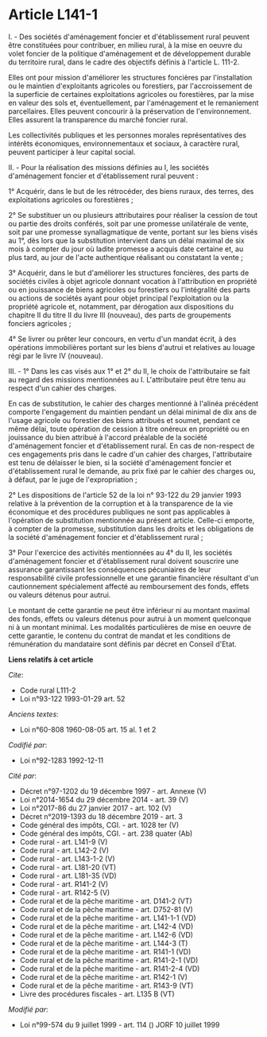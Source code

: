 # Article L141-1

I. - Des sociétés d'aménagement foncier et d'établissement rural peuvent être constituées pour contribuer, en milieu rural, à
la mise en oeuvre du volet foncier de la politique d'aménagement et de développement durable du territoire rural, dans le
cadre des objectifs définis à l'article L. 111-2.

Elles ont pour mission d'améliorer les structures foncières par l'installation ou le maintien d'exploitants agricoles ou
forestiers, par l'accroissement de la superficie de certaines exploitations agricoles ou forestières, par la mise en valeur
des sols et, éventuellement, par l'aménagement et le remaniement parcellaires. Elles peuvent concourir à la préservation de
l'environnement. Elles assurent la transparence du marché foncier rural.

Les collectivités publiques et les personnes morales représentatives des intérêts économiques, environnementaux et sociaux, à
caractère rural, peuvent participer à leur capital social.

II. - Pour la réalisation des missions définies au I, les sociétés d'aménagement foncier et d'établissement rural peuvent :

1° Acquérir, dans le but de les rétrocéder, des biens ruraux, des terres, des exploitations agricoles ou forestières ;

2° Se substituer un ou plusieurs attributaires pour réaliser la cession de tout ou partie des droits conférés, soit par une
promesse unilatérale de vente, soit par une promesse synallagmatique de vente, portant sur les biens visés au 1°, dès lors
que la substitution intervient dans un délai maximal de six mois à compter du jour où ladite promesse a acquis date certaine
et, au plus tard, au jour de l'acte authentique réalisant ou constatant la vente ;

3° Acquérir, dans le but d'améliorer les structures foncières, des parts de sociétés civiles à objet agricole donnant
vocation à l'attribution en propriété ou en jouissance de biens agricoles ou forestiers ou l'intégralité des parts ou actions
de sociétés ayant pour objet principal l'exploitation ou la propriété agricole et, notamment, par dérogation aux dispositions
du chapitre II du titre II du livre III (nouveau), des parts de groupements fonciers agricoles ;

4° Se livrer ou prêter leur concours, en vertu d'un mandat écrit, à des opérations immobilières portant sur les biens
d'autrui et relatives au louage régi par le livre IV (nouveau).

III. - 1° Dans les cas visés aux 1° et 2° du II, le choix de l'attributaire se fait au regard des missions mentionnées au I.
L'attributaire peut être tenu au respect d'un cahier des charges.

En cas de substitution, le cahier des charges mentionné à l'alinéa précédent comporte l'engagement du maintien pendant un
délai minimal de dix ans de l'usage agricole ou forestier des biens attribués et soumet, pendant ce même délai, toute
opération de cession à titre onéreux en propriété ou en jouissance du bien attribué à l'accord préalable de la société
d'aménagement foncier et d'établissement rural. En cas de non-respect de ces engagements pris dans le cadre d'un cahier des
charges, l'attributaire est tenu de délaisser le bien, si la société d'aménagement foncier et d'établissement rural le
demande, au prix fixé par le cahier des charges ou, à défaut, par le juge de l'expropriation ;

2° Les dispositions de l'article 52 de la loi n° 93-122 du 29 janvier 1993 relative à la prévention de la corruption et à la
transparence de la vie économique et des procédures publiques ne sont pas applicables à l'opération de substitution
mentionnée au présent article. Celle-ci emporte, à compter de la promesse, substitution dans les droits et les obligations de
la société d'aménagement foncier et d'établissement rural ;

3° Pour l'exercice des activités mentionnées au 4° du II, les sociétés d'aménagement foncier et d'établissement rural doivent
souscrire une assurance garantissant les conséquences pécuniaires de leur responsabilité civile professionnelle et une
garantie financière résultant d'un cautionnement spécialement affecté au remboursement des fonds, effets ou valeurs détenus
pour autrui.

Le montant de cette garantie ne peut être inférieur ni au montant maximal des fonds, effets ou valeurs détenus pour autrui à
un moment quelconque ni à un montant minimal. Les modalités particulières de mise en oeuvre de cette garantie, le contenu du
contrat de mandat et les conditions de rémunération du mandataire sont définis par décret en Conseil d'Etat.

**Liens relatifs à cet article**

_Cite_:

  - Code rural L111-2
  - Loi n°93-122 1993-01-29 art. 52

_Anciens textes_:

  - Loi n°60-808 1960-08-05 art. 15 al. 1 et 2

_Codifié par_:

  - Loi n°92-1283 1992-12-11

_Cité par_:

  - Décret n°97-1202 du 19 décembre 1997 - art. Annexe (V)
  - Loi n°2014-1654 du 29 décembre 2014 - art. 39 (V)
  - Loi n°2017-86 du 27 janvier 2017 - art. 102 (V)
  - Décret n°2019-1393 du 18 décembre 2019 - art. 3
  - Code général des impôts, CGI. - art. 1028 ter (V)
  - Code général des impôts, CGI. - art. 238 quater (Ab)
  - Code rural - art. L141-9 (V)
  - Code rural - art. L142-2 (V)
  - Code rural - art. L143-1-2 (V)
  - Code rural - art. L181-20 (VT)
  - Code rural - art. L181-35 (VD)
  - Code rural - art. R141-2 (V)
  - Code rural - art. R142-5 (V)
  - Code rural et de la pêche maritime - art. D141-2 (VT)
  - Code rural et de la pêche maritime - art. D752-81 (V)
  - Code rural et de la pêche maritime - art. L141-1-1 (VD)
  - Code rural et de la pêche maritime - art. L142-4 (VD)
  - Code rural et de la pêche maritime - art. L142-6 (VD)
  - Code rural et de la pêche maritime - art. L144-3 (T)
  - Code rural et de la pêche maritime - art. R141-1 (VD)
  - Code rural et de la pêche maritime - art. R141-2-1 (VD)
  - Code rural et de la pêche maritime - art. R141-2-4 (VD)
  - Code rural et de la pêche maritime - art. R142-1 (V)
  - Code rural et de la pêche maritime - art. R143-9 (VT)
  - Livre des procédures fiscales - art. L135 B (VT)

_Modifié par_:

  - Loi n°99-574 du 9 juillet 1999 - art. 114 () JORF 10 juillet 1999
